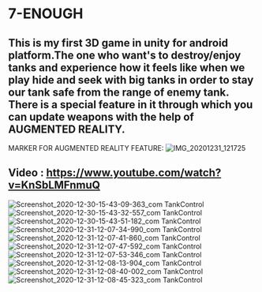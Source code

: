 # 7-ENOUGH
This is my first 3D game in unity for android platform.The one who want's to destroy/enjoy tanks and experience how it feels like when we play hide and seek with big tanks in order to stay our tank safe from the range of enemy tank.
<SPOILER> There is a special feature in it through which you can update weapons with the help of AUGMENTED REALITY.
-------------------------------------------------------------------------------------------------------------------------------------------
 MARKER FOR AUGMENTED REALITY FEATURE:
 ![IMG_20201231_121725](https://user-images.githubusercontent.com/72250606/103398639-a068cb80-4b63-11eb-8136-b18da7956fbb.jpg)
 
 Video : https://www.youtube.com/watch?v=KnSbLMFnmuQ
 ------------------------------------------------------------------------------------------------------------------------------------------
![Screenshot_2020-12-30-15-43-09-363_com TankControl](https://user-images.githubusercontent.com/72250606/103398375-75ca4300-4b62-11eb-9bab-79c31e0f409b.png)
![Screenshot_2020-12-30-15-43-32-557_com TankControl](https://user-images.githubusercontent.com/72250606/103398395-95fa0200-4b62-11eb-9abe-98d20d9fcabc.png)
![Screenshot_2020-12-30-15-43-51-182_com TankControl](https://user-images.githubusercontent.com/72250606/103398407-a27e5a80-4b62-11eb-9fe3-0721b69b5657.png)
![Screenshot_2020-12-31-12-07-34-990_com TankControl](https://user-images.githubusercontent.com/72250606/103398417-ae6a1c80-4b62-11eb-8309-a70034b1753f.png)
![Screenshot_2020-12-31-12-07-41-860_com TankControl](https://user-images.githubusercontent.com/72250606/103398421-b0cc7680-4b62-11eb-864e-4e40011105d3.png)
![Screenshot_2020-12-31-12-07-47-592_com TankControl](https://user-images.githubusercontent.com/72250606/103398422-b32ed080-4b62-11eb-8fea-ec619a464960.png)
![Screenshot_2020-12-31-12-07-53-346_com TankControl](https://user-images.githubusercontent.com/72250606/103398425-b4f89400-4b62-11eb-99bd-42b6f8b9b070.png)
![Screenshot_2020-12-31-12-08-13-904_com TankControl](https://user-images.githubusercontent.com/72250606/103398429-b629c100-4b62-11eb-822b-92e1d63c5e2c.png)
![Screenshot_2020-12-31-12-08-40-002_com TankControl](https://user-images.githubusercontent.com/72250606/103398433-b88c1b00-4b62-11eb-89cf-25e941f269a2.png)
![Screenshot_2020-12-31-12-08-45-323_com TankControl](https://user-images.githubusercontent.com/72250606/103398452-c9d52780-4b62-11eb-9efe-07fd3df5d880.png)
